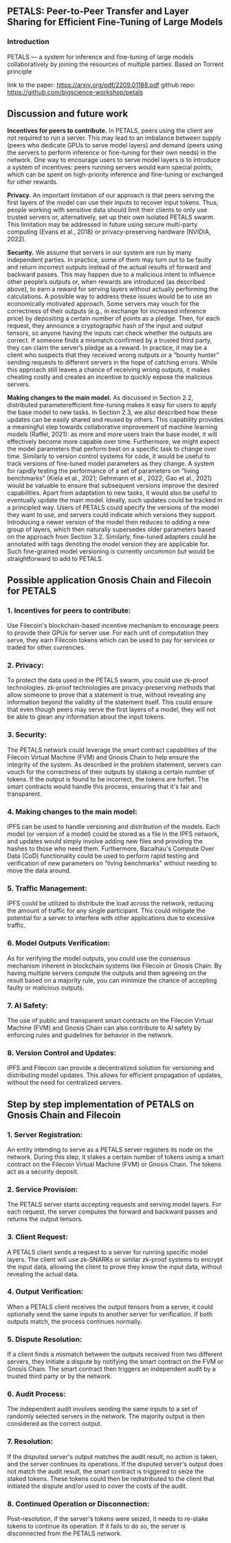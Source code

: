 ## PETALS: Peer-to-Peer Transfer and Layer Sharing for Efficient Fine-Tuning of Large Models
### Introduction
PETALS — a system for inference and
fine-tuning of large models collaboratively by
joining the resources of multiple parties.
Based on Torrent principle


link to the paper: https://arxiv.org/pdf/2209.01188.pdf
github repo: https://github.com/bigscience-workshop/petals

## Discussion and future work
**Incentives for peers to contribute.** In PETALS,
peers using the client are not required to run a
server. This may lead to an imbalance between supply (peers who dedicate GPUs to serve model layers) and demand (peers using the servers to perform
inference or fine-tuning for their own needs) in the
network. One way to encourage users to serve
model layers is to introduce a system of incentives:
peers running servers would earn special points,
which can be spent on high-priority inference and
fine-tuning or exchanged for other rewards.

**Privacy.** An important limitation of our approach
is that peers serving the first layers of the model can
use their inputs to recover input tokens. Thus, people working with sensitive data should limit their
clients to only use trusted servers or, alternatively,
set up their own isolated PETALS swarm.
This limitation may be addressed in future using
secure multi-party computing (Evans et al., 2018)
or privacy-preserving hardware (NVIDIA, 2022).

**Security.** We assume that servers in our system
are run by many independent parties. In practice,
some of them may turn out to be faulty and return
incorrect outputs instead of the actual results of forward and backward passes. This may happen due
to a malicious intent to influence other people’s outputs or, when rewards are introduced (as described
above), to earn a reward for serving layers without
actually performing the calculations.
A possible way to address these issues would
be to use an economically motivated approach.
Some servers may vouch for the correctness of their
outputs (e.g., in exchange for increased inference
price) by depositing a certain number of points as
a pledge. Then, for each request, they announce a
cryptographic hash of the input and output tensors,
so anyone having the inputs can check whether the
outputs are correct.
If someone finds a mismatch confirmed by a
trusted third party, they can claim the server’s
pledge as a reward. In practice, it may be a client
who suspects that they received wrong outputs or
a “bounty hunter” sending requests to different
servers in the hope of catching errors. While this
approach still leaves a chance of receiving wrong
outputs, it makes cheating costly and creates an
incentive to quickly expose the malicious servers.

**Making changes to the main model.** As discussed in Section 2.2, distributed parameterefficient fine-tuning makes it easy for users to apply
the base model to new tasks. In Section 2.3, we also
described how these updates can be easily shared
and reused by others. This capability provides a
meaningful step towards collaborative improvement of machine learning models (Raffel, 2021):
as more and more users train the base model, it will
effectively become more capable over time.
Furthermore, we might expect the model parameters that perform best on a specific task to change
over time. Similarly to version control systems
for code, it would be useful to track versions of
fine-tuned model parameters as they change. A
system for rapidly testing the performance of a set
of parameters on “living benchmarks” (Kiela et al.,
2021; Gehrmann et al., 2022; Gao et al., 2021)
would be valuable to ensure that subsequent versions improve the desired capabilities.
Apart from adaptation to new tasks, it would also
be useful to eventually update the main model. Ideally, such updates could be tracked in a principled
way. Users of PETALS could specify the versions
of the model they want to use, and servers could
indicate which versions they support. Introducing a
newer version of the model then reduces to adding
a new group of layers, which then naturally supersedes older parameters based on the approach from
Section 3.2. Similarly, fine-tuned adapters could
be annotated with tags denoting the model version
they are applicable for. Such fine-grained model
versioning is currently uncommon but would be
straightforward to add to PETALS.

## Possible application Gnosis Chain and Filecoin for PETALS
### 1. Incentives for peers to contribute:
Use Filecoin's blockchain-based incentive mechanism to encourage peers to provide their GPUs for server use. For each unit of computation they serve, they earn Filecoin tokens which can be used to pay for services or traded for other currencies.

### 2. Privacy:
To protect the data used in the PETALS swarm, you could use zk-proof technologies. zk-proof technologies are privacy-preserving methods that allow someone to prove that a statement is true, without revealing any information beyond the validity of the statement itself. This could ensure that even though peers may serve the first layers of a model, they will not be able to glean any information about the input tokens.

### 3. Security:
The PETALS network could leverage the smart contract capabilities of the Filecoin Virtual Machine (FVM) and Gnosis Chain to help ensure the integrity of the system. As described in the problem statement, servers can vouch for the correctness of their outputs by staking a certain number of tokens. If the output is found to be incorrect, the tokens are forfeit. The smart contracts would handle this process, ensuring that it's fair and transparent.

### 4. Making changes to the main model:
IPFS can be used to handle versioning and distribution of the models. Each model (or version of a model) could be stored as a file in the IPFS network, and updates would simply involve adding new files and providing the hashes to those who need them.
Furthermore, Bacalhau's Compute Over Data (CoD) functionality could be used to perform rapid testing and verification of new parameters on "living benchmarks" without needing to move the data around.

### 5. Traffic Management:
IPFS could be utilized to distribute the load across the network, reducing the amount of traffic for any single participant. This could mitigate the potential for a server to interfere with other applications due to excessive traffic.

### 6. Model Outputs Verification:
As for verifying the model outputs, you could use the consensus mechanism inherent in blockchain systems like Filecoin or Gnosis Chain. By having multiple servers compute the outputs and then agreeing on the result based on a majority rule, you can minimize the chance of accepting faulty or malicious outputs.

### 7. AI Safety:
The use of public and transparent smart contracts on the Filecoin Virtual Machine (FVM) and Gnosis Chain can also contribute to AI safety by enforcing rules and guidelines for behavior in the network.

### 8. Version Control and Updates:
IPFS and Filecoin can provide a decentralized solution for versioning and distributing model updates. This allows for efficient propagation of updates, without the need for centralized servers.

## Step by step implementation of PETALS on Gnosis Chain and Filecoin

### 1. Server Registration: 
An entity intending to serve as a PETALS server registers its node on the network. During this step, it stakes a certain number of tokens using a smart contract on the Filecoin Virtual Machine (FVM) or Gnosis Chain. The tokens act as a security deposit.

### 2. Service Provision: 
The PETALS server starts accepting requests and serving model layers. For each request, the server computes the forward and backward passes and returns the output tensors.

### 3. Client Request: 
A PETALS client sends a request to a server for running specific model layers. The client will use zk-SNARKs or similar zk-proof systems to encrypt the input data, allowing the client to prove they know the input data, without revealing the actual data.

### 4. Output Verification:
When a PETALS client receives the output tensors from a server, it could optionally send the same inputs to another server for verification. If both outputs match, the process continues normally.

### 5. Dispute Resolution: 
If a client finds a mismatch between the outputs received from two different servers, they initiate a dispute by notifying the smart contract on the FVM or Gnosis Chain. The smart contract then triggers an independent audit by a trusted third party or by the network.

### 6. Audit Process: 
The independent audit involves sending the same inputs to a set of randomly selected servers in the network. The majority output is then considered as the correct output.

### 7. Resolution:
If the disputed server's output matches the audit result, no action is taken, and the server continues its operations. If the disputed server's output does not match the audit result, the smart contract is triggered to seize the staked tokens. These tokens could then be redistributed to the client that initiated the dispute and/or used to cover the costs of the audit.

### 8. Continued Operation or Disconnection:
Post-resolution, if the server's tokens were seized, it needs to re-stake tokens to continue its operation. If it fails to do so, the server is disconnected from the PETALS network.